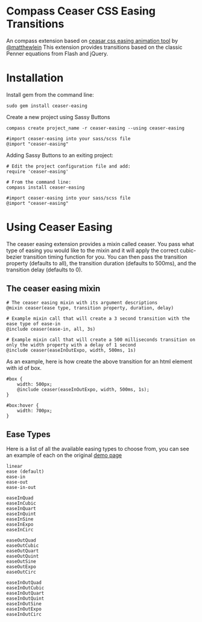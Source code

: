 Compass Ceaser CSS Easing Transitions
======================================

An compass extension based on [ceasar css easing animation tool](http://matthewlein.com/ceaser/) by [@matthewlein](http://twitter.com/matthewlein)
This extension provides transitions based on the classic Penner equations from Flash and jQuery.


Installation
============

Install gem from the command line:

    sudo gem install ceaser-easing

Create a new project using Sassy Buttons

    compass create project_name -r ceaser-easing --using ceaser-easing
    
    #import ceaser-easing into your sass/scss file
    @import "ceaser-easing"

    
Adding Sassy Buttons to an exiting project:
    
    # Edit the project configuration file and add:
    require 'ceaser-easing'
    
    # From the command line:
    compass install ceaser-easing
    
    #import ceaser-easing into your sass/scss file
    @import "ceaser-easing"
    




Using Ceaser Easing
===================

The ceaser easing extension provides a mixin called ceaser. You pass what type of easing you would like to the mixin and it will apply the correct cubic-bezier transition timing function for you. You can then pass the transition property (defaults to all), the transition duration (defaults to 500ms), and the transition delay (defaults to 0).
 
The ceaser easing mixin
-----------------------
    
    # The ceaser easing mixin with its argument descriptions
    @mixin ceaser(ease type, transition property, duration, delay)
    
    # Example mixin call that will create a 3 second transition with the ease type of ease-in
    @include ceaser(ease-in, all, 3s)
    
    # Example mixin call that will create a 500 milliseconds transition on only the width property with a delay of 1 second
    @include ceaser(easeInOutExpo, width, 500ms, 1s)
    

As an example, here is how create the above transition for an html element with id of box.  
    
    #box {
        width: 500px;
        @include ceaser(easeInOutExpo, width, 500ms, 1s); 
    }
    
    #box:hover {
        width: 700px;
    }
    
    
Ease Types
----------
Here is a list of all the available easing types to choose from, you can see an example of each on the original [demo page](http://matthewlein.com/ceaser/)

    linear 
	ease (default) 
	ease-in 
	ease-out 
	ease-in-out 
    
	easeInQuad 
	easeInCubic 
	easeInQuart 
	easeInQuint 
	easeInSine 
	easeInExpo 
	easeInCirc 

	easeOutQuad 
	easeOutCubic 
	easeOutQuart 
	easeOutQuint 
	easeOutSine 
	easeOutExpo 
	easeOutCirc 

	easeInOutQuad 
	easeInOutCubic 
	easeInOutQuart 
	easeInOutQuint 
	easeInOutSine 
	easeInOutExpo 
	easeInOutCirc  
                    
   
    
    
